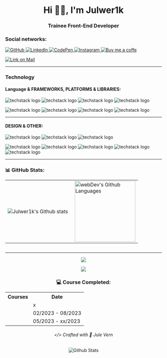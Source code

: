 <h1 align="center">Hi 😶‍🌫️, I'm  Julwer1k</h1>
<h3 align="center">Trainee Front-End Developer</h3>


### Social networks:

<a href="https://github.com/Julwer1k">
	<img src="https://readme-components.vercel.app/api?component=logo&fill=7c3aed&logo=github&svgfill=ffffff&textfill=ffffff" 
	alt="GitHub">
</a>

<a href="https://www.linkedin.com/in/julwer1k/">
	<img src="https://readme-components.vercel.app/api?component=logo&fill=1d4ed8&logo=linkedin&svgfill=ffffff&textfill=ffffff" 
	alt="LinkedIn">
</a>

<a href="#">
	<img src="https://readme-components.vercel.app/api?component=logo&fill=black&logo=codepen&svgfill=ffffff&textfill=ffffff" 
	alt="CodePen">
</a>

<a href="https://www.instagram.com/julwer1k/">
	<img src="https://readme-components.vercel.app/api?component=logo&fill=linear-gradient%2862deg%2C%20%23F9CE34%200%25%2C%20%23EE2A7B%2062%25%2C%20%236228D7%20100%25%29%3B&logo=instagram&svgfill=white&textfill=white" 
	alt="Instagram">
</a>

<a href="#">
	<img src="https://readme-components.vercel.app/api?component=logo&fill=000&logo=buymeacoffee&svgfill=ffdd00&textfill=ffffff" 
	alt="Buy me a coffe">
</a>

<a href="mailto:julwer1k@gmail.com"> <img src="https://readme-components.vercel.app/api?component=logo&fill=d24336&logo=gmail&svgfill=white&textfill=ffff" alt="Link on Mail"></a>

---

### Technology

#### Language & FRAMEWORKS, PLATFORMS & LIBRARIES:

![techstack logo](https://readme-components.vercel.app/api?component=logo&fill=f34f29&logo=git&svgfill=white&textfill=white)
![techstack logo](https://readme-components.vercel.app/api?component=logo&fill=e44d26&logo=html5&svgfill=white&textfill=white)
![techstack logo](https://readme-components.vercel.app/api?component=logo&fill=1572b6&logo=css3&svgfill=white&textfill=white)
![techstack logo](https://readme-components.vercel.app/api?component=logo&fill=323330&logo=javascript&svgfill=f0db4f&textfill=ffff)

![techstack logo](https://readme-components.vercel.app/api?component=logo&fill=563d7c&logo=bootstrap&svgfill=white&textfill=white)
![techstack logo](https://readme-components.vercel.app/api?component=logo&fill=1f2229&logo=react&svgfill=61dbfb&textfill=white&animation=spin)
![techstack logo](https://readme-components.vercel.app/api?component=logo&fill=38b2ac&logo=redux&svgfill=white&textfill=white&animation=spin)
![techstack logo](https://readme-components.vercel.app/api?component=logo&fill=cb6699&logo=sass&svgfill=white&textfill=white)

<!-- MarkDown and Typescript
[techstack logo](https://readme-components.vercel.app/api?component=logo&fill=black&logo=markdown&svgfill=white&textfill=white)
![techstack logo](https://readme-components.vercel.app/api?component=logo&fill=007acc&logo=typescript&svgfill=white&textfill=white)
--- -->

<!-- Gulp, NPM, Node.js, iOS, Tailwindcss, Vue, Webpack
![techstack logo](https://readme-components.vercel.app/api?component=logo&fill=cf4647&logo=gulp&svgfill=white&textfill=white)
![techstack logo](https://readme-components.vercel.app/api?component=logo&fill=black&logo=npm&svgfill=white&textfill=white)
![techstack logo](https://readme-components.vercel.app/api?component=logo&fill=6da55f&logo=node.js&svgfill=white&textfill=white)
![techstack logo](https://readme-components.vercel.app/api?component=logo&fill=black&logo=ios&svgfill=white&textfill=white)
![techstack logo](https://readme-components.vercel.app/api?component=logo&fill=593d88&logo=tailwindcss&svgfill=white&textfill=white)
![techstack logo](https://readme-components.vercel.app/api?component=logo&fill=35495e&logo=vue.js&svgfill=3eaf7c&textfill=white)
![techstack logo](https://readme-components.vercel.app/api?component=logo&fill=1b72b6&logo=webpack&svgfill=white&textfill=white)
--- -->
---

#### DESIGN & OTHER:

![techstack logo](https://readme-components.vercel.app/api?component=logo&fill=7954f2&logo=figma&svgfill=white&textfill=ffff)
![techstack logo](https://readme-components.vercel.app/api?component=logo&fill=001e36&logo=adobephotoshop&svgfill=white&textfill=white)
![techstack logo](https://readme-components.vercel.app/api?component=logo&fill=2d023e&logo=adobepremierepro&svgfill=white&textfill=white&)

![techstack logo](https://readme-components.vercel.app/api?component=logo&fill=1b87ca&logo=webstorm&svgfill=white&textfill=white)
![techstack logo](https://readme-components.vercel.app/api?component=logo&fill=461447&logo=slack&svgfill=white&textfill=ffff&animation=spin)
![techstack logo](https://readme-components.vercel.app/api?component=logo&fill=white&logo=notion&svgfill=black&textfill=000)
![techstack logo](https://readme-components.vercel.app/api?component=logo&fill=dd3837&logo=opera&svgfill=white&textfill=ffff&animation=spin)
![techstack logo](https://readme-components.vercel.app/api?component=logo&fill=0d5fd4&logo=trello&svgfill=white&textfill=ffff)


<!-- Docker
![techstack logo](https://readme-components.vercel.app/api?component=logo&fill=323330&logo=docker&svgfill=f0db4f&textfill=ffff)
--- -->
---

### 📊 GitHub Stats️:
<table>
  <tr>
    <td>
      <img align="left" src="https://streak-stats.demolab.com?user=Julwer1k&theme=black-ice&hide_border=true&border_radius=10&mode=weekly)](https://git.io/streak-stats" alt="Julwer1k's Github stats"/>
    </td>
    <td>
      <img height="195px" align="right" alt="webDev's Github Languages" src="https://github-readme-stats-sigma-five.vercel.app/api/top-langs/?username=Julwer1k&layout=compact&theme=dark"/>
    </td>
  </tr>
</table>

<p align="center">
	<img src="https://quotes-github-readme.vercel.app/api?type=horizontal&theme=nord&quote=Talk&nbsp;is&nbsp;cheap.&nbsp;Show&nbsp;me&nbsp;the&nbsp;code.&author=Linus&nbsp;Torvalds"  alt=""/>
</p>

---

<!-- Nothing weird to see here -->
<p align="center">
  <a href="https://readme.andyruwruw.com/api/now-playing?open">
    <!-- Music bars move to the beat and are colored based on the track's happiness, danceability and energy! -->
    <img src="https://raw.githubusercontent.com/andyruwruw/andyruwruw/master/example/now-playing.svg">
    <!-- This is how you'd make the call dynamically <img src="https://readme.andyruwruw.com/api/now-playing"> -->
  </a>
</p>

<p align="center">
  <img src="https://raw.githubusercontent.com/andyruwruw/andyruwruw/master/example/top-played.svg">
  <!-- This is how you'd make the call dynamically <img src="https://readme.andyruwruw.com/api/top-played"> -->
</p>


<h3 align="center">💻 Course Completed:</h3>
<table align="center">
  <tr>
    <th>
      Courses
    </th>
    <th>
      Date
    </th>
  </tr>
	<tr>
		<td>
			<img src="https://readme-components.vercel.app/api?component=experience&company=Hyperskill&role=Frontend%20Base&duration=6m&location=dnipro&fill=ffc0cd" alt="">
		</td>
		<td>
			x
		</td>
	</tr>
	<tr>
		<td>
			<img src="https://readme-components.vercel.app/api?component=experience&company=PowerCodeAca&role=Frontend%20Base&duration=6m&location=dnipro&fill=ffc0cd" alt="">
		</td>
		<td>
			02/2023 - 08/2023	
		</td>
	</tr>
	<tr>
		<td>
			<img src="https://readme-components.vercel.app/api?component=experience&company=MateAcademy&role=FRONTEND%20Developer%20Part-time&duration=6m&location=dnipro&fill=ffc0cd" alt="">
		</td>
		<td>
			05/2023 - xx/2023	
		</td>
	</tr>
</table>
	
<h6 style=color: #3D3D3D;" align="center">&lt;/&gt; Crafted with 🖤 Jule Vern</h6>
<p align="center">
	<img src="https://raw.githubusercontent.com/mayhemantt/mayhemantt/Update/svg/Bottom.svg" alt="Github Stats" />
</p>
